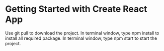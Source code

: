 # Getting Started with Create React App

Use git pull to download the project.
In terminal window, type npm install to install all required package.
In terminal window, type npm start to start the project.
